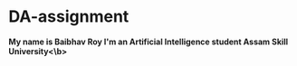 # DA-assignment
<b>My name is Baibhav Roy
I'm an Artificial Intelligence student
Assam Skill University<\b>
